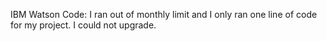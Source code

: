 IBM Watson Code: I ran out of monthly limit and I only ran one line of code for my project. I could not upgrade.
